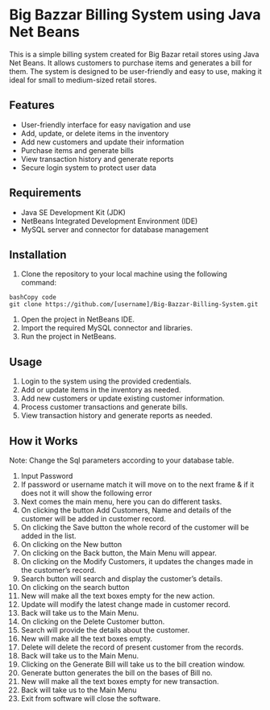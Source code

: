# **Big Bazzar Billing System using Java Net Beans**

This is a simple billing system created for Big Bazar retail stores using Java Net Beans. It allows customers to purchase items and generates a bill for them. The system is designed to be user-friendly and easy to use, making it ideal for small to medium-sized retail stores.

## **Features**

- User-friendly interface for easy navigation and use
- Add, update, or delete items in the inventory
- Add new customers and update their information
- Purchase items and generate bills
- View transaction history and generate reports
- Secure login system to protect user data

## **Requirements**

- Java SE Development Kit (JDK)
- NetBeans Integrated Development Environment (IDE)
- MySQL server and connector for database management

## **Installation**

1. Clone the repository to your local machine using the following command:

```
bashCopy code
git clone https://github.com/[username]/Big-Bazzar-Billing-System.git

```

1. Open the project in NetBeans IDE.
2. Import the required MySQL connector and libraries.
3. Run the project in NetBeans.

## **Usage**

1. Login to the system using the provided credentials.
2. Add or update items in the inventory as needed.
3. Add new customers or update existing customer information.
4. Process customer transactions and generate bills.
5. View transaction history and generate reports as needed.

## How it Works
Note: Change the Sql parameters according to your database table.

1. Input Password
2. If password or username match it will move on to the next frame & if it does not it will show the following error
3. Next comes the main menu, here you can do different tasks.
4. On clicking the button Add Customers, Name and details of the customer will be added in customer record.
5. On clicking the Save button the whole record of the customer will be added in the list.
6. On clicking on the New button
7. On clicking on the Back button, the Main Menu will appear.
8. On clicking on the Modify Customers, it updates the changes made in the customer’s record.
9. Search button will search and display the customer’s details.
10. On clicking on the search button
11. New will make all the text boxes empty for the new action.
12. Update will modify the latest change made in customer record.
13. Back will take us to the Main Menu.
14. On clicking on the Delete Customer button.
15. Search will provide the details about the customer.
16. New will make all the text boxes empty.
17. Delete will delete the record of present customer from the records.
18. Back will take us to the Main Menu.
19. Clicking on the Generate Bill will take us to the bill creation window.
20. Generate button generates the bill on the bases of Bill no.
21. New will make all the text boxes empty for new transaction.
22. Back will take us to the Main Menu
23. Exit from software will close the software.
